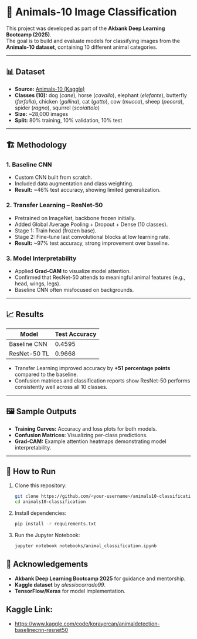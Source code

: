 # 🐾 Animals-10 Image Classification

This project was developed as part of the **Akbank Deep Learning Bootcamp (2025)**.  
The goal is to build and evaluate models for classifying images from the **Animals-10 dataset**, containing 10 different animal categories.

---

## 📊 Dataset

- **Source:** [Animals-10 (Kaggle)](https://www.kaggle.com/datasets/alessiocorrado99/animals10)  
- **Classes (10):** dog (*cane*), horse (*cavallo*), elephant (*elefante*), butterfly (*farfalla*), chicken (*gallina*), cat (*gatto*), cow (*mucca*), sheep (*pecora*), spider (*ragno*), squirrel (*scoiattolo*)  
- **Size:** ~28,000 images  
- **Split:** 80% training, 10% validation, 10% test  

---

## 🏗️ Methodology

### 1. Baseline CNN
- Custom CNN built from scratch.  
- Included data augmentation and class weighting.  
- **Result:** ~46% test accuracy, showing limited generalization.

### 2. Transfer Learning – ResNet-50
- Pretrained on ImageNet, backbone frozen initially.  
- Added Global Average Pooling + Dropout + Dense (10 classes).  
- Stage 1: Train head (frozen base).  
- Stage 2: Fine-tune last convolutional blocks at low learning rate.  
- **Result:** ~97% test accuracy, strong improvement over baseline.

### 3. Model Interpretability
- Applied **Grad-CAM** to visualize model attention.  
- Confirmed that ResNet-50 attends to meaningful animal features (e.g., head, wings, legs).  
- Baseline CNN often misfocused on backgrounds.

---

## 📈 Results

| Model        | Test Accuracy |
|--------------|---------------|
| Baseline CNN | 0.4595        |
| ResNet-50 TL | 0.9668        |

- Transfer Learning improved accuracy by **+51 percentage points** compared to the baseline.  
- Confusion matrices and classification reports show ResNet-50 performs consistently well across all 10 classes.  

---

## 🖼️ Sample Outputs

- **Training Curves:** Accuracy and loss plots for both models.  
- **Confusion Matrices:** Visualizing per-class predictions.  
- **Grad-CAM:** Example attention heatmaps demonstrating model interpretability.  

---

## 🚀 How to Run

1. Clone this repository:
   ```bash
   git clone https://github.com/<your-username>/animals10-classification.git
   cd animals10-classification
   ```
2. Install dependencies:
   ```bash
   pip install -r requirements.txt
   ```
3. Run the Jupyter Notebook:
   ```bash
   jupyter notebook notebooks/animal_classification.ipynb
   ```

## 📌 Acknowledgements  

- **Akbank Deep Learning Bootcamp 2025** for guidance and mentorship.  
- **Kaggle dataset** by *alessiocorrado99*.  
- **TensorFlow/Keras** for model implementation.  

## Kaggle Link:
- https://www.kaggle.com/code/korayercan/animaldetection-baselinecnn-resnet50
